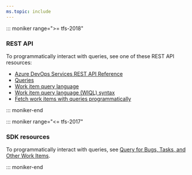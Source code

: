 ```yaml
---
ms.topic: include
---
```


::: moniker range=">= tfs-2018"
### REST API 

To programmatically interact with queries, see one of these REST API resources:  

- [Azure DevOps Services REST API Reference](/rest/api/azure/devops)
- [Queries](/rest/api/vsts/wit/queries)
- [Work item query language](/rest/api/azure/devops/wit/wiql)
- [Work item query language (WIQL) syntax](/azure/devops/queries/wiql-syntax)
- [Fetch work items with queries programmatically](/azure/devops/integrate/quickstarts/work-item-quickstart) 


::: moniker-end

::: moniker range="<= tfs-2017"

### SDK resources  
To programmatically interact with queries, see [Query for Bugs, Tasks, and Other Work Items](/previous-versions/visualstudio/visual-studio-2013/bb130306(v=vs.120)).

::: moniker-end